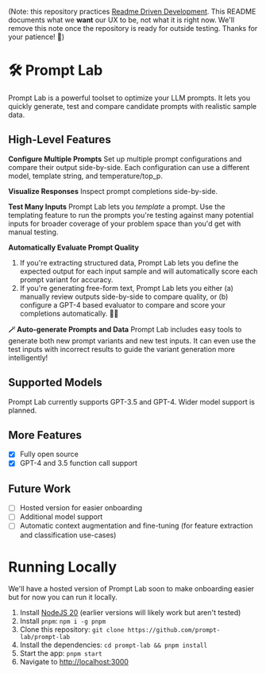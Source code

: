 (Note: this repository practices [Readme Driven Development](https://tom.preston-werner.com/2010/08/23/readme-driven-development.html). This README documents what we **want** our UX to be, not what it is right now. We'll remove this note once the repository is ready for outside testing. Thanks for your patience! 🙏)

# 🛠 Prompt Lab 

Prompt Lab is a powerful toolset to optimize your LLM prompts. It lets you quickly generate, test and compare candidate prompts with realistic sample data.

## High-Level Features

**Configure Multiple Prompts**
Set up multiple prompt configurations and compare their output side-by-side. Each configuration can use a different model, template string, and temperature/top_p.

**Visualize Responses**
Inspect prompt completions side-by-side.

**Test Many Inputs**
Prompt Lab lets you *template* a prompt. Use the templating feature to run the prompts you're testing against many potential inputs for broader coverage of your problem space than you'd get with manual testing.

**Automatically Evaluate Prompt Quality**
1. If you're extracting structured data, Prompt Lab lets you define the expected output for each input sample and will automatically score each prompt variant for accuracy.
2. If you're generating free-form text, Prompt Lab lets you either (a) manually review outputs side-by-side to compare quality, or (b) configure a GPT-4 based evaluator to compare and score your completions automatically. 🧞‍♂️

**🪄 Auto-generate Prompts and Data**
Prompt Lab includes easy tools to generate both new prompt variants and new test inputs. It can even use the test inputs with incorrect results to guide the variant generation more intelligently!

## Supported Models
Prompt Lab currently supports GPT-3.5 and GPT-4. Wider model support is planned.

## More Features

 - [x] Fully open source
 - [x] GPT-4 and 3.5 function call support

## Future Work

 - [ ] Hosted version for easier onboarding
 - [ ] Additional model support
 - [ ] Automatic context augmentation and fine-tuning (for feature extraction and classification use-cases)

# Running Locally

We'll have a hosted version of Prompt Lab soon to make onboarding easier but for now you can run it locally.

1. Install [NodeJS 20](https://nodejs.org/en/download/current) (earlier versions will likely work but aren't tested)
2. Install `pnpm`: `npm i -g pnpm`
3. Clone this repository: `git clone https://github.com/prompt-lab/prompt-lab`
4. Install the dependencies: `cd prompt-lab && pnpm install`
5. Start the app: `pnpm start`
6. Navigate to [http://localhost:3000](http://localhost:3000)